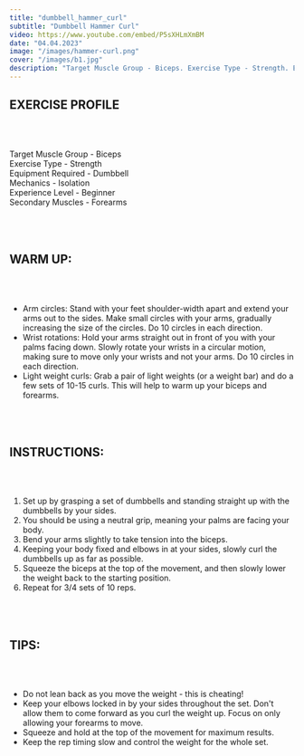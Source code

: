 ```yaml
---
title: "dumbbell_hammer_curl"
subtitle: "Dumbbell Hammer Curl"
video: https://www.youtube.com/embed/P5sXHLmXmBM
date: "04.04.2023"
image: "/images/hammer-curl.png"
cover: "/images/b1.jpg"
description: "Target Muscle Group - Biceps. Exercise Type - Strength. Equipment Required - Dumbbell"
---
```


## EXERCISE PROFILE

&nbsp;  
&nbsp;

Target Muscle Group -
Biceps  
Exercise Type - Strength  
Equipment Required - Dumbbell  
Mechanics - Isolation  
Experience Level - Beginner  
Secondary Muscles -
Forearms
&nbsp;  
&nbsp;  
&nbsp;  
&nbsp;

## WARM UP:

&nbsp;  
&nbsp;

- Arm circles: Stand with your feet shoulder-width apart and extend your arms out to the sides. Make small circles with your arms, gradually increasing the size of the circles. Do 10 circles in each direction.
- Wrist rotations: Hold your arms straight out in front of you with your palms facing down. Slowly rotate your wrists in a circular motion, making sure to move only your wrists and not your arms. Do 10 circles in each direction.
- Light weight curls: Grab a pair of light weights (or a weight bar) and do a few sets of 10-15 curls. This will help to warm up your biceps and forearms.
  &nbsp;  
   &nbsp;  
   &nbsp;  
   &nbsp;

## INSTRUCTIONS:

&nbsp;  
&nbsp;

1. Set up by grasping a set of dumbbells and standing straight up with the dumbbells by your sides.
2. You should be using a neutral grip, meaning your palms are facing your body.
3. Bend your arms slightly to take tension into the biceps.
4. Keeping your body fixed and elbows in at your sides, slowly curl the dumbbells up as far as possible.
5. Squeeze the biceps at the top of the movement, and then slowly lower the weight back to the starting position.
6. Repeat for 3/4 sets of 10 reps.
   &nbsp;  
   &nbsp;  
   &nbsp;  
   &nbsp;

## TIPS:

&nbsp;  
&nbsp;

- Do not lean back as you move the weight - this is cheating!
- Keep your elbows locked in by your sides throughout the set. Don't allow them to come forward as you curl the weight up. Focus on only allowing your forearms to move.
- Squeeze and hold at the top of the movement for maximum results.
- Keep the rep timing slow and control the weight for the whole set.
  &nbsp;  
  &nbsp;  
  &nbsp;  
  &nbsp;
